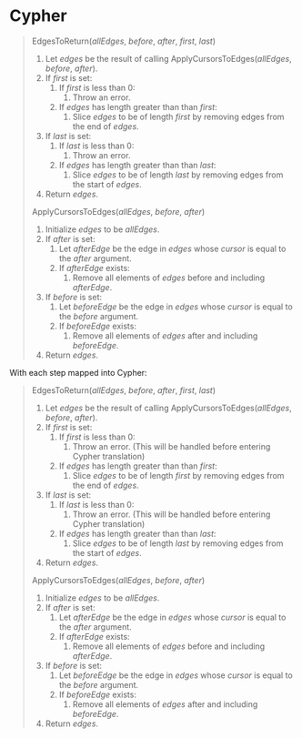# Cypher

> EdgesToReturn(_allEdges_, _before_, _after_, _first_, _last_)
>
> 1. Let _edges_ be the result of calling ApplyCursorsToEdges(_allEdges_, _before_, _after_).
> 2. If _first_ is set:
>     1. If _first_ is less than 0:
>         1. Throw an error.
>     2. If _edges_ has length greater than than _first_:
>         1. Slice _edges_ to be of length _first_ by removing edges from the end of _edges_.
> 3. If _last_ is set:
>     1. If _last_ is less than 0:
>         1. Throw an error.
>     2. If _edges_ has length greater than than _last_:
>         1. Slice _edges_ to be of length _last_ by removing edges from the start of _edges_.
> 4. Return _edges_.
>
> ApplyCursorsToEdges(_allEdges_, _before_, _after_)
>
> 1. Initialize _edges_ to be _allEdges_.
> 2. If _after_ is set:
>     1. Let _afterEdge_ be the edge in _edges_ whose _cursor_ is equal to the _after_ argument.
>     2. If _afterEdge_ exists:
>         1. Remove all elements of _edges_ before and including _afterEdge_.
> 3. If _before_ is set:
>     1. Let _beforeEdge_ be the edge in _edges_ whose _cursor_ is equal to the _before_ argument.
>     2. If _beforeEdge_ exists:
>         1. Remove all elements of _edges_ after and including _beforeEdge_.
> 4. Return _edges_.

With each step mapped into Cypher:

> EdgesToReturn(_allEdges_, _before_, _after_, _first_, _last_)
>
> 1. Let _edges_ be the result of calling ApplyCursorsToEdges(_allEdges_, _before_, _after_).
> 2. If _first_ is set:
>     1. If _first_ is less than 0:
>         1. Throw an error. (This will be handled before entering Cypher translation)
>     2. If _edges_ has length greater than than _first_:
>         1. Slice _edges_ to be of length _first_ by removing edges from the end of _edges_.
> 3. If _last_ is set:
>     1. If _last_ is less than 0:
>         1. Throw an error. (This will be handled before entering Cypher translation)
>     2. If _edges_ has length greater than than _last_:
>         1. Slice _edges_ to be of length _last_ by removing edges from the start of _edges_.
> 4. Return _edges_.
>
> ApplyCursorsToEdges(_allEdges_, _before_, _after_)
>
> 1. Initialize _edges_ to be _allEdges_.
> 2. If _after_ is set:
>     1. Let _afterEdge_ be the edge in _edges_ whose _cursor_ is equal to the _after_ argument.
>     2. If _afterEdge_ exists:
>         1. Remove all elements of _edges_ before and including _afterEdge_.
> 3. If _before_ is set:
>     1. Let _beforeEdge_ be the edge in _edges_ whose _cursor_ is equal to the _before_ argument.
>     2. If _beforeEdge_ exists:
>         1. Remove all elements of _edges_ after and including _beforeEdge_.
> 4. Return _edges_.

